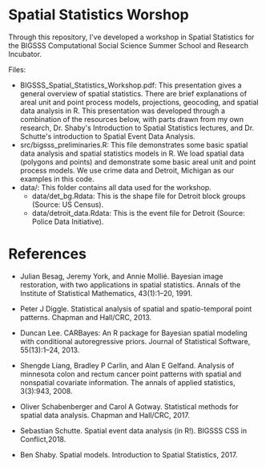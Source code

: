 # Spatial Statistics Worshop
Through this repository, I've developed a workshop in Spatial Statistics for the BIGSSS Computational Social Science Summer School and Research Incubator. 

Files:
* BIGSSS_Spatial_Statistics_Workshop.pdf: This presentation gives a general overview of spatial statistics. There are brief explanations of areal unit and point process models, projections, geocoding, and spatial data analysis in R. This presentation was developed through a combination of the resources below, with parts drawn from my own research, Dr. Shaby's Introduction to Spatial Statistics lectures, and Dr. Schutte's introduction to Spatial Event Data Analysis.
* src/bigsss_preliminaries.R: This file demonstrates some basic spatial data analysis and spatial statistics models in R. We load spatial data (polygons and points) and demonstrate some basic areal unit and point process models. We use crime data and Detroit, Michigan as our examples in this code.
* data/: This folder contains all data used for the workshop.
  * data/det_bg.Rdata: This is the shape file for Detroit block groups (Source: US Census). 
  * data/detroit_data.Rdata: This is the event file for Detroit (Source: Police Data Initiative).


# References
* Julian Besag, Jeremy York, and Annie Mollié. Bayesian image restoration, with two applications in spatial statistics. Annals of the Institute of Statistical Mathematics, 43(1):1–20, 1991.

* Peter J Diggle. Statistical analysis of spatial and spatio-temporal point patterns. Chapman and Hall/CRC, 2013.

* Duncan Lee. CARBayes: An R package for Bayesian spatial modeling with conditional autoregressive priors. Journal of Statistical Software, 55(13):1–24, 2013.

* Shengde Liang, Bradley P Carlin, and Alan E Gelfand. Analysis of minnesota colon and rectum cancer point patterns with spatial and nonspatial covariate information. The annals of applied statistics, 3(3):943, 2008.

* Oliver Schabenberger and Carol A Gotway. Statistical methods for spatial data analysis. Chapman and Hall/CRC, 2017.

* Sebastian Schutte. Spatial event data analysis (in R!). BIGSSS CSS in Conflict,2018.

* Ben Shaby. Spatial models. Introduction to Spatial Statistics, 2017.
